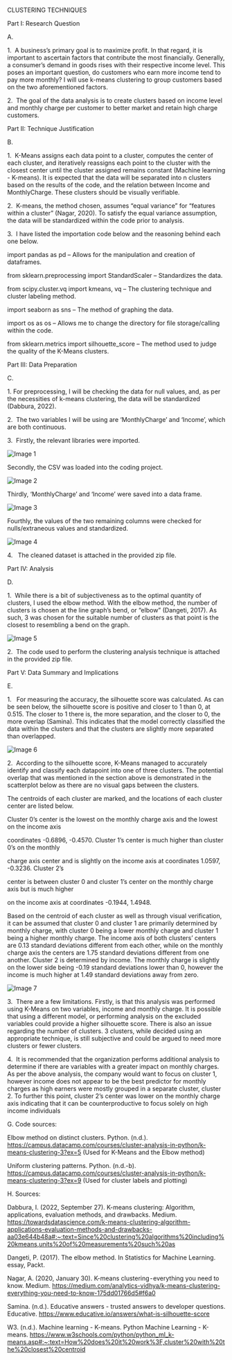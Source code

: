 



CLUSTERING TECHNIQUES































































































Part I: Research Question

A.

1.  A business’s primary goal is to maximize profit. In that regard, it is important to ascertain factors that contribute the most financially. Generally, a consumer’s demand in goods rises with their respective income level. This poses an important question, do customers who earn more income tend to pay more monthly?  I will use k-means clustering to group customers based on the two aforementioned factors.



2.  The goal of the data analysis is to create clusters based on income level and monthly charge per customer to better market and retain high charge customers.









Part II: Technique Justification

B.

1.  K-Means assigns each data point to a cluster, computes the center of each cluster, and iteratively reassigns each point to the cluster with the closest center until the cluster assigned remains constant (Machine learning - K-means). It is expected that the data will be separated into n clusters based on the results of the code, and the relation between Income and MonthlyCharge. These clusters should be visually verifiable.



2.  K-means, the method chosen, assumes “equal variance” for “features within a cluster” (Nagar, 2020). To satisfy the equal variance assumption, the data will be standardized within the code prior to analysis.



3.  I have listed the importation code below and the reasoning behind each one below.



import pandas as pd – Allows for the manipulation and creation of dataframes.

from sklearn.preprocessing import StandardScaler – Standardizes the data.

from scipy.cluster.vq import kmeans, vq – The clustering technique and cluster labeling method.

import seaborn as sns – The method of graphing the data.

import os as os – Allows me to change the directory for file storage/calling within the code.

from sklearn.metrics import silhouette_score – The method used to judge the quality of the K-Means clusters.









Part III: Data Preparation

C.

1. For preprocessing, I will be checking the data for null values, and, as per the necessities of k-means clustering, the data will be standardized (Dabbura, 2022).



2.  The two variables I will be using are ‘MonthlyCharge’ and ‘Income’, which are both continuous.



3.  Firstly, the relevant libraries were imported.

![Image 1](images/image1.png)





Secondly, the CSV was loaded into the coding project.

![Image 2](images/image2.png)



Thirdly, ‘MonthlyCharge’ and ‘Income’ were saved into a data frame.



![Image 3](images/image3.png)

Fourthly, the values of the two remaining columns were checked for nulls/extraneous values and standardized.



![Image 4](images/image4.png)

4.     The cleaned dataset is attached in the provided zip file.





Part IV: Analysis

D.

1.  While there is a bit of subjectiveness as to the optimal quantity of clusters, I used the elbow method. With the elbow method, the number of clusters is chosen at the line graph’s bend, or “elbow” (Dangeti, 2017). As such, 3 was chosen for the suitable number of clusters as that point is the closest to resembling a bend on the graph.

![Image 5](images/image5.png)



2.  The code used to perform the clustering analysis technique is attached in the provided zip file.









Part V: Data Summary and Implications

E.

1.   For measuring the accuracy, the silhouette score was calculated. As can be seen below, the silhouette score is positive and closer to 1 than 0, at 0.515. The closer to 1 there is, the more separation, and the closer to 0, the more overlap (Samina). This indicates that the model correctly classified the data within the clusters and that the clusters are slightly more separated than overlapped.

![Image 6](images/image6.png)



2.  According to the silhouette score, K-Means managed to accurately identify and classify each datapoint into one of three clusters. The potential overlap that was mentioned in the section above is demonstrated in the scatterplot below as there are no visual gaps between the clusters.



The centroids of each cluster are marked, and the locations of each cluster center are listed below.

Cluster 0’s center is the lowest on the monthly charge axis and the lowest on the income axis

coordinates -0.6896, -0.4570. Cluster 1’s center is much higher than cluster 0’s on the monthly

charge axis center and is slightly on the income axis at coordinates 1.0597, -0.3236. Cluster 2’s

center is between cluster 0 and cluster 1’s center on the monthly charge axis but is much higher

on the income axis at coordinates -0.1944, 1.4948.



Based on the centroid of each cluster as well as through visual verification, it can be assumed that cluster 0 and cluster 1 are primarily determined by monthly charge, with cluster 0 being a lower monthly charge and cluster 1 being a higher monthly charge. The income axis of both clusters’ centers are 0.13 standard deviations different from each other, while on the monthly charge axis the centers are 1.75 standard deviations different from one another. Cluster 2 is determined by income. The monthly charge is slightly on the lower side being -0.19 standard deviations lower than 0, however the income is much higher at 1.49 standard deviations away from zero.







![Image 7](images/image7.png)

3.  There are a few limitations. Firstly, is that this analysis was performed using K-Means on two variables, income and monthly charge. It is possible that using a different model, or performing analysis on the excluded variables could provide a higher silhouette score. There is also an issue regarding the number of clusters. 3 clusters, while decided using an appropriate technique, is still subjective and could be argued to need more clusters or fewer clusters.



4.  It is recommended that the organization performs additional analysis to determine if there are variables with a greater impact on monthly charges. As per the above analysis, the company would want to focus on cluster 1, however income does not appear to be the best predictor for monthly charges as high earners were mostly grouped in a separate cluster, cluster 2. To further this point, cluster 2’s center was lower on the monthly charge axis indicating that it can be counterproductive to focus solely on high income individuals







































G. Code sources:

Elbow method on distinct clusters. Python. (n.d.). https://campus.datacamp.com/courses/cluster-analysis-in-python/k-means-clustering-3?ex=5 (Used for K-Means and the Elbow method)

Uniform clustering patterns. Python. (n.d.-b). https://campus.datacamp.com/courses/cluster-analysis-in-python/k-means-clustering-3?ex=9 (Used for cluster labels and plotting)







H. Sources:

Dabbura, I. (2022, September 27). K-means clustering: Algorithm, applications, evaluation methods, and drawbacks. Medium. https://towardsdatascience.com/k-means-clustering-algorithm-applications-evaluation-methods-and-drawbacks-aa03e644b48a#:~:text=Since%20clustering%20algorithms%20including%20kmeans,units%20of%20measurements%20such%20as

Dangeti, P. (2017). The elbow method. In Statistics for Machine Learning. essay, Packt.

Nagar, A. (2020, January 30). K-means clustering - everything you need to know. Medium. https://medium.com/analytics-vidhya/k-means-clustering-everything-you-need-to-know-175dd01766d5#f6a0

Samina. (n.d.). Educative answers - trusted answers to developer questions. Educative. https://www.educative.io/answers/what-is-silhouette-score

W3. (n.d.). Machine learning - K-means. Python Machine Learning - K-means. https://www.w3schools.com/python/python_ml_k-means.asp#:~:text=How%20does%20it%20work%3F,cluster%20with%20the%20closest%20centroid

